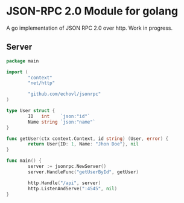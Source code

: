 # JSON-RPC 2.0 Module for golang

A go implementation of JSON RPC 2.0 over http. Work in progress.

## Server

```go
package main

import (
        "context"
        "net/http"

        "github.com/echovl/jsonrpc"
)

type User struct {
        ID   int    `json:"id"`
        Name string `json:"name"`
}

func getUser(ctx context.Context, id string) (User, error) {
        return User{ID: 1, Name: "Jhon Doe"}, nil
}

func main() {
        server := jsonrpc.NewServer()
        server.HandleFunc("getUserById", getUser)

        http.Handle("/api", server)
        http.ListenAndServe(":4545", nil)
}

```
